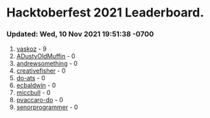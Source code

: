 # Hacktoberfest 2021 Leaderboard.
### Updated: Wed, 10 Nov 2021 19:51:38 -0700
1. [vaskoz](https://github.com/vaskoz) - 9
2. [ADustyOldMuffin](https://github.com/ADustyOldMuffin) - 0
3. [andrewsomething](https://github.com/andrewsomething) - 0
4. [creativefisher](https://github.com/creativefisher) - 0
5. [do-ats](https://github.com/do-ats) - 0
6. [ecbaldwin](https://github.com/ecbaldwin) - 0
7. [miccbull](https://github.com/miccbull) - 0
8. [pvaccaro-do](https://github.com/pvaccaro-do) - 0
9. [senorprogrammer](https://github.com/senorprogrammer) - 0
